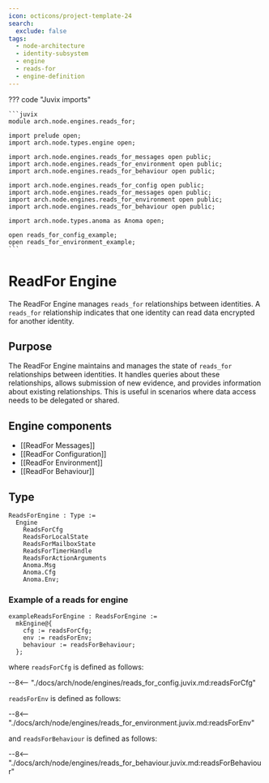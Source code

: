 ```yaml
---
icon: octicons/project-template-24
search:
  exclude: false
tags:
  - node-architecture
  - identity-subsystem
  - engine
  - reads-for
  - engine-definition
---
```


??? code "Juvix imports"

    ```juvix
    module arch.node.engines.reads_for;

    import prelude open;
    import arch.node.types.engine open;

    import arch.node.engines.reads_for_messages open public;
    import arch.node.engines.reads_for_environment open public;
    import arch.node.engines.reads_for_behaviour open public;

    import arch.node.engines.reads_for_config open public;
    import arch.node.engines.reads_for_messages open public;
    import arch.node.engines.reads_for_environment open public;
    import arch.node.engines.reads_for_behaviour open public;

    import arch.node.types.anoma as Anoma open;

    open reads_for_config_example;
    open reads_for_environment_example;
    ```

# ReadFor Engine

The ReadFor Engine manages `reads_for` relationships between identities. A
`reads_for` relationship indicates that one identity can read data encrypted
for another identity.

## Purpose

The ReadFor Engine maintains and manages the state of `reads_for`
relationships between identities. It handles queries about these relationships,
allows submission of new evidence, and provides information about existing
relationships. This is useful in scenarios where data access needs to be
delegated or shared.

## Engine components

- [[ReadFor Messages]]
- [[ReadFor Configuration]]
- [[ReadFor Environment]]
- [[ReadFor Behaviour]]

## Type

<!-- --8<-- [start:ReadsForEngine] -->
```juvix
ReadsForEngine : Type :=
  Engine
    ReadsForCfg
    ReadsForLocalState
    ReadsForMailboxState
    ReadsForTimerHandle
    ReadsForActionArguments
    Anoma.Msg
    Anoma.Cfg
    Anoma.Env;
```
<!-- --8<-- [end:ReadsForEngine] -->

### Example of a reads for engine

<!-- --8<-- [start:exampleReadsForEngine] -->
```juvix
exampleReadsForEngine : ReadsForEngine :=
  mkEngine@{
    cfg := readsForCfg;
    env := readsForEnv;
    behaviour := readsForBehaviour;
  };
```
<!-- --8<-- [end:exampleReadsForEngine] -->

where `readsForCfg` is defined as follows:

--8<-- "./docs/arch/node/engines/reads_for_config.juvix.md:readsForCfg"

`readsForEnv` is defined as follows:

--8<-- "./docs/arch/node/engines/reads_for_environment.juvix.md:readsForEnv"

and `readsForBehaviour` is defined as follows:

--8<-- "./docs/arch/node/engines/reads_for_behaviour.juvix.md:readsForBehaviour"
